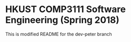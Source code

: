 # HKUST COMP3111 Software Engineering (Spring 2018)

This is modified README for the dev-peter branch
